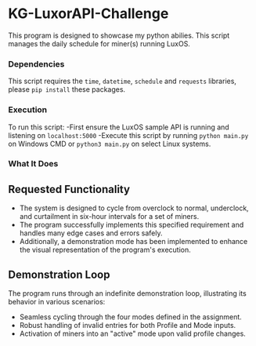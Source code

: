 # KG-LuxorAPI-Challenge
This program is designed to showcase my python abilies. This script manages the daily schedule for miner(s) running LuxOS.

### Dependencies
This script requires the `time`, `datetime`, `schedule` and `requests` libraries, please `pip install` these packages.


### Execution
To run this script:
-First ensure the LuxOS sample API is running and listening on `localhost:5000`
-Execute this script by running `python main.py` on Windows CMD or `python3 main.py` on select Linux systems.

### What It Does

## Requested Functionality

- The system is designed to cycle from overclock to normal, underclock, and curtailment in six-hour intervals for a set of miners.
- The program successfully implements this specified requirement and handles many edge cases and errors safely.
- Additionally, a demonstration mode has been implemented to enhance the visual representation of the program's execution.

## Demonstration Loop

The program runs through an indefinite demonstration loop, illustrating its behavior in various scenarios:

- Seamless cycling through the four modes defined in the assignment.
- Robust handling of invalid entries for both Profile and Mode inputs.
- Activation of miners into an "active" mode upon valid profile changes.
